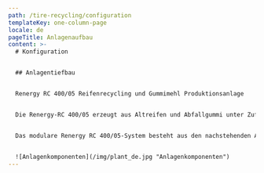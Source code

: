 ```yaml
---
path: /tire-recycling/configuration
templateKey: one-column-page
locale: de
pageTitle: Anlagenaufbau
content: >-
  # Konfiguration


  ## Anlagentiefbau


  Renergy RC 400/05 Reifenrecycling und Gummimehl Produktionsanlage


  Die Renergy-RC 400/05 erzeugt aus Altreifen und Abfallgummi unter Zuführung des mit der Renergy-LZ-Serie separierten Stickstoffs ein Feinst-Gummimehl, dass in der Renergy TPE Serie, in der Renergy DU Serie und in Renergy SP Serie zu neuen Produkten verarbeitet wird.


  Das modulare Renergy RC 400/05-System besteht aus den nachstehenden Anlagenkomponenten:


  ![Anlagenkomponenten](/img/plant_de.jpg "Anlagenkomponenten")
---
```

